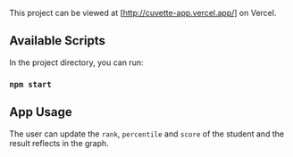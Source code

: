 This project can be viewed at [http://cuvette-app.vercel.app/] on Vercel.

## Available Scripts

In the project directory, you can run:

### `npm start`

## App Usage

The user can update the `rank`, `percentile` and `score` of the student and the result reflects in the graph.
